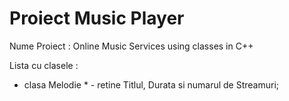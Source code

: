 # Proiect Music Player

Nume Proiect : Online Music Services using classes in C++

Lista cu clasele :
* clasa Melodie * - retine Titlul, Durata si numarul de Streamuri;
